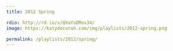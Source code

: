 ```yaml
---
title: 2012 Spring

rdio: http://rd.io/x/QXaYuDMox34/
image: https://katydecorah.com/img/playlists/2012-spring.png

permalink: /playlists/2012/spring/
---
```

